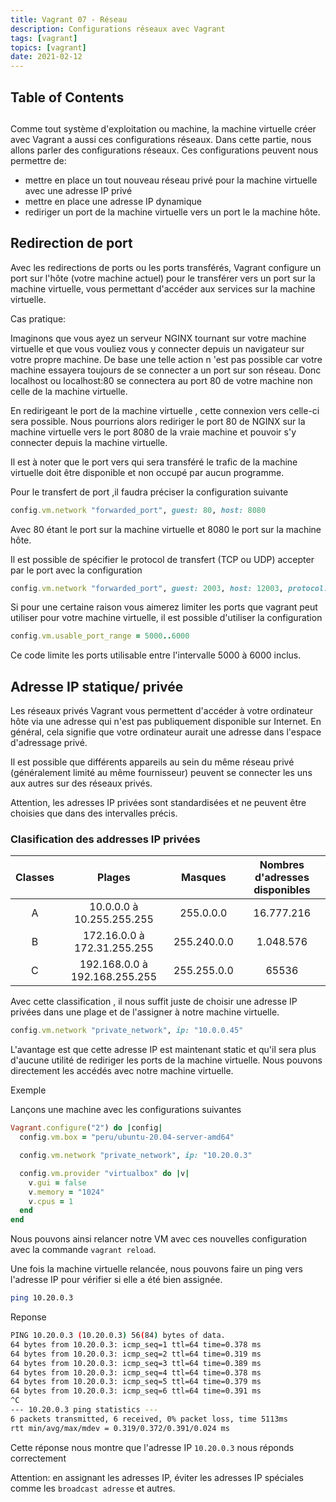 ```yaml
---
title: Vagrant 07 - Réseau
description: Configurations réseaux avec Vagrant
tags: [vagrant]
topics: [vagrant]
date: 2021-02-12
---
```


## Table of Contents

##

Comme tout système d'exploitation ou machine, la machine virtuelle créer avec Vagrant a aussi ces configurations réseaux. Dans cette partie, nous allons parler des configurations réseaux. Ces configurations peuvent nous permettre de:

- mettre en place un tout nouveau réseau privé pour la machine virtuelle avec une adresse IP privé
- mettre en place une adresse IP dynamique
- rediriger un port de la machine virtuelle vers un port le la machine hôte.

## Redirection de port

Avec les redirections de ports ou les ports transférés, Vagrant configure un port sur l'hôte (votre machine actuel) pour le transférer vers un port sur la machine virtuelle, vous permettant d'accéder aux services sur la machine virtuelle.

Cas pratique:

Imaginons que vous ayez un serveur NGINX tournant sur votre machine virtuelle et que vous vouliez vous y connecter depuis un navigateur sur votre propre machine. De base une telle action n 'est pas possible car votre machine essayera toujours de se connecter a un port sur son réseau. Donc localhost ou localhost:80 se connectera au port 80 de votre machine non celle de la machine virtuelle.

En redirigeant le port de la machine virtuelle , cette connexion vers celle-ci sera possible. Nous pourrions alors rediriger le port 80 de NGINX sur la machine virtuelle vers le port 8080 de la vraie machine et pouvoir s'y connecter depuis la machine virtuelle.

Il est à noter que le port vers qui sera transféré le trafic de la machine virtuelle doit être disponible et non occupé par aucun programme.

Pour le transfert de port ,il faudra préciser la configuration suivante

```ruby
config.vm.network "forwarded_port", guest: 80, host: 8080
```

Avec 80 étant le port sur la machine virtuelle et 8080 le port sur la machine hôte.

Il est possible de spécifier le protocol de transfert (TCP ou UDP) accepter par le port avec la configuration

```ruby
config.vm.network "forwarded_port", guest: 2003, host: 12003, protocol: "tcp"
```

Si pour une certaine raison vous aimerez limiter les ports que vagrant peut utiliser pour votre machine virtuelle, il est possible d'utiliser la configuration

```ruby
config.vm.usable_port_range = 5000..6000
```

Ce code limite les ports utilisable entre l'intervalle 5000 à 6000 inclus.

## Adresse IP statique/ privée

Les réseaux privés Vagrant vous permettent d'accéder à votre ordinateur hôte via une adresse qui n'est pas publiquement disponible sur Internet. En général, cela signifie que votre ordinateur aurait une adresse dans l'espace d'adressage privé.

Il est possible que différents appareils au sein du même réseau privé (généralement limité au même fournisseur) peuvent se connecter les uns aux autres sur des réseaux privés.

Attention, les adresses IP privées sont standardisées et ne peuvent être choisies que dans des intervalles précis.

### Clasification des addresses IP privées

| Classes |            Plages             |   Masques   | Nombres d'adresses disponibles |
| :-----: | :---------------------------: | :---------: | :----------------------------: |
|    A    |   10.0.0.0 à 10.255.255.255   |  255.0.0.0  |           16.777.216           |
|    B    |  172.16.0.0 à 172.31.255.255  | 255.240.0.0 |           1.048.576            |
|    C    | 192.168.0.0 à 192.168.255.255 | 255.255.0.0 |             65536              |

Avec cette classification , il nous suffit juste de choisir une adresse IP privées dans une plage et de l'assigner à notre machine virtuelle.

```ruby
config.vm.network "private_network", ip: "10.0.0.45"
```

L'avantage est que cette adresse IP est maintenant static et qu'il sera plus d'aucune utilité de rediriger les ports de la machine virtuelle. Nous pouvons directement les accédés avec notre machine virtuelle.

Exemple

Lançons une machine avec les configurations suivantes

```ruby
Vagrant.configure("2") do |config|
  config.vm.box = "peru/ubuntu-20.04-server-amd64"

  config.vm.network "private_network", ip: "10.20.0.3"

  config.vm.provider "virtualbox" do |v|
    v.gui = false
    v.memory = "1024"
    v.cpus = 1
  end
end
```

Nous pouvons ainsi relancer notre VM avec ces nouvelles configuration avec la commande `vagrant reload`.

Une fois la machine virtuelle relancée, nous pouvons faire un ping vers l'adresse IP pour vérifier si elle a été bien assignée.

```bash
ping 10.20.0.3
```

Reponse

```bash
PING 10.20.0.3 (10.20.0.3) 56(84) bytes of data.
64 bytes from 10.20.0.3: icmp_seq=1 ttl=64 time=0.378 ms
64 bytes from 10.20.0.3: icmp_seq=2 ttl=64 time=0.319 ms
64 bytes from 10.20.0.3: icmp_seq=3 ttl=64 time=0.389 ms
64 bytes from 10.20.0.3: icmp_seq=4 ttl=64 time=0.378 ms
64 bytes from 10.20.0.3: icmp_seq=5 ttl=64 time=0.379 ms
64 bytes from 10.20.0.3: icmp_seq=6 ttl=64 time=0.391 ms
^C
--- 10.20.0.3 ping statistics ---
6 packets transmitted, 6 received, 0% packet loss, time 5113ms
rtt min/avg/max/mdev = 0.319/0.372/0.391/0.024 ms
```

Cette réponse nous montre que l'adresse IP `10.20.0.3` nous réponds correctement

Attention: en assignant les adresses IP, éviter les adresses IP spéciales comme les `broadcast adresse` et autres.
